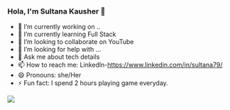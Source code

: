 ### Hola, I'm Sultana Kausher 👋
- 🔭 I’m currently working on ..
- 🌱 I’m currently learning Full Stack 
- 👯 I’m looking to collaborate on YouTube
- 🤔 I’m looking for help with ...
- 💬 Ask me about tech details
- 📫 How to reach me: Linkedln-https://www.linkedin.com/in/sultana79/
- 😄 Pronouns: she/Her
- ⚡ Fun fact: I spend 2 hours playing game everyday.
<img src="https://github-readme-stats.vercel.app/api?username=SultanaKausher&&show_icons=true&title_color=ffffff&icon_color=bb2acf&text_color=daf7dc&bg_color=151515">
